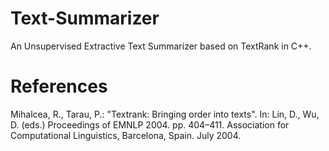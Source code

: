 # Text-Summarizer
An Unsupervised Extractive Text Summarizer based on TextRank in C++.
# References 
Mihalcea, R., Tarau, P.: "Textrank: Bringing order into texts". In: Lin, D., Wu, D. (eds.) Proceedings of EMNLP 2004. pp. 404–411. Association for Computational Linguistics, Barcelona, Spain. July 2004.

